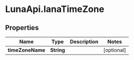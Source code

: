 # LunaApi.IanaTimeZone

## Properties

Name | Type | Description | Notes
------------ | ------------- | ------------- | -------------
**timeZoneName** | **String** |  | [optional] 


